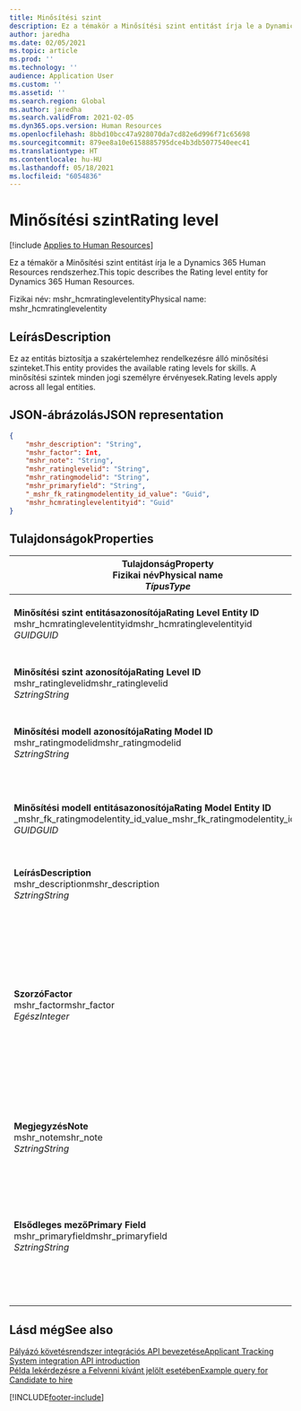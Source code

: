 ```yaml
---
title: Minősítési szint
description: Ez a témakör a Minősítési szint entitást írja le a Dynamics 365 Human Resources rendszerhez.
author: jaredha
ms.date: 02/05/2021
ms.topic: article
ms.prod: ''
ms.technology: ''
audience: Application User
ms.custom: ''
ms.assetid: ''
ms.search.region: Global
ms.author: jaredha
ms.search.validFrom: 2021-02-05
ms.dyn365.ops.version: Human Resources
ms.openlocfilehash: 8bbd10bcc47a928070da7cd82e6d996f71c65698
ms.sourcegitcommit: 879ee8a10e6158885795dce4b3db5077540eec41
ms.translationtype: HT
ms.contentlocale: hu-HU
ms.lasthandoff: 05/18/2021
ms.locfileid: "6054836"
---
```

# <a name="rating-level"></a><span data-ttu-id="a3e68-103">Minősítési szint</span><span class="sxs-lookup"><span data-stu-id="a3e68-103">Rating level</span></span>

[!include [Applies to Human Resources](../includes/applies-to-hr.md)]

<span data-ttu-id="a3e68-104">Ez a témakör a Minősítési szint entitást írja le a Dynamics 365 Human Resources rendszerhez.</span><span class="sxs-lookup"><span data-stu-id="a3e68-104">This topic describes the Rating level entity for Dynamics 365 Human Resources.</span></span>

<span data-ttu-id="a3e68-105">Fizikai név: mshr_hcmratinglevelentity</span><span class="sxs-lookup"><span data-stu-id="a3e68-105">Physical name: mshr_hcmratinglevelentity</span></span>

## <a name="description"></a><span data-ttu-id="a3e68-106">Leírás</span><span class="sxs-lookup"><span data-stu-id="a3e68-106">Description</span></span>

<span data-ttu-id="a3e68-107">Ez az entitás biztosítja a szakértelemhez rendelkezésre álló minősítési szinteket.</span><span class="sxs-lookup"><span data-stu-id="a3e68-107">This entity provides the available rating levels for skills.</span></span> <span data-ttu-id="a3e68-108">A minősítési szintek minden jogi személyre érvényesek.</span><span class="sxs-lookup"><span data-stu-id="a3e68-108">Rating levels apply across all legal entities.</span></span>

## <a name="json-representation"></a><span data-ttu-id="a3e68-109">JSON-ábrázolás</span><span class="sxs-lookup"><span data-stu-id="a3e68-109">JSON representation</span></span>

```json
{
    "mshr_description": "String",
    "mshr_factor": Int,
    "mshr_note": "String",
    "mshr_ratinglevelid": "String",
    "mshr_ratingmodelid": "String",
    "mshr_primaryfield": "String",
    "_mshr_fk_ratingmodelentity_id_value": "Guid",
    "mshr_hcmratinglevelentityid": "Guid"
}
```

## <a name="properties"></a><span data-ttu-id="a3e68-110">Tulajdonságok</span><span class="sxs-lookup"><span data-stu-id="a3e68-110">Properties</span></span>

| <span data-ttu-id="a3e68-111">Tulajdonság</span><span class="sxs-lookup"><span data-stu-id="a3e68-111">Property</span></span><br><span data-ttu-id="a3e68-112">**Fizikai név**</span><span class="sxs-lookup"><span data-stu-id="a3e68-112">**Physical name**</span></span><br><span data-ttu-id="a3e68-113">**_Típus_**</span><span class="sxs-lookup"><span data-stu-id="a3e68-113">**_Type_**</span></span> | <span data-ttu-id="a3e68-114">Használat</span><span class="sxs-lookup"><span data-stu-id="a3e68-114">Use</span></span> | <span data-ttu-id="a3e68-115">Leírás</span><span class="sxs-lookup"><span data-stu-id="a3e68-115">Description</span></span> |
| --- | --- | --- |
| <span data-ttu-id="a3e68-116">**Minősítési szint entitásazonosítója**</span><span class="sxs-lookup"><span data-stu-id="a3e68-116">**Rating Level Entity ID**</span></span><br><span data-ttu-id="a3e68-117">mshr_hcmratinglevelentityid</span><span class="sxs-lookup"><span data-stu-id="a3e68-117">mshr_hcmratinglevelentityid</span></span><br><span data-ttu-id="a3e68-118">*GUID*</span><span class="sxs-lookup"><span data-stu-id="a3e68-118">*GUID*</span></span> | <span data-ttu-id="a3e68-119">Írásvédett</span><span class="sxs-lookup"><span data-stu-id="a3e68-119">Read-only</span></span><br><span data-ttu-id="a3e68-120">Szükséges</span><span class="sxs-lookup"><span data-stu-id="a3e68-120">Required</span></span><br><span data-ttu-id="a3e68-121">Rendszer által előállított</span><span class="sxs-lookup"><span data-stu-id="a3e68-121">System-generated</span></span> | <span data-ttu-id="a3e68-122">A szint rendszer által generált egyedi azonosítója.</span><span class="sxs-lookup"><span data-stu-id="a3e68-122">The system-generated unique identifier for the level.</span></span> |
| <span data-ttu-id="a3e68-123">**Minősítési szint azonosítója**</span><span class="sxs-lookup"><span data-stu-id="a3e68-123">**Rating Level ID**</span></span><br><span data-ttu-id="a3e68-124">mshr_ratinglevelid</span><span class="sxs-lookup"><span data-stu-id="a3e68-124">mshr_ratinglevelid</span></span><br><span data-ttu-id="a3e68-125">*Sztring*</span><span class="sxs-lookup"><span data-stu-id="a3e68-125">*String*</span></span> | <span data-ttu-id="a3e68-126">Olvasás/írás</span><span class="sxs-lookup"><span data-stu-id="a3e68-126">Read/write</span></span><br><span data-ttu-id="a3e68-127">Szükséges</span><span class="sxs-lookup"><span data-stu-id="a3e68-127">Required</span></span> | <span data-ttu-id="a3e68-128">A szint egyedi, felhasználó által olvasható azonosítója.</span><span class="sxs-lookup"><span data-stu-id="a3e68-128">User-readable unique identifier for the level.</span></span> |
| <span data-ttu-id="a3e68-129">**Minősítési modell azonosítója**</span><span class="sxs-lookup"><span data-stu-id="a3e68-129">**Rating Model ID**</span></span><br><span data-ttu-id="a3e68-130">mshr_ratingmodelid</span><span class="sxs-lookup"><span data-stu-id="a3e68-130">mshr_ratingmodelid</span></span><br><span data-ttu-id="a3e68-131">*Sztring*</span><span class="sxs-lookup"><span data-stu-id="a3e68-131">*String*</span></span> | <span data-ttu-id="a3e68-132">Olvasás/írás</span><span class="sxs-lookup"><span data-stu-id="a3e68-132">Read/write</span></span><br><span data-ttu-id="a3e68-133">Szükséges</span><span class="sxs-lookup"><span data-stu-id="a3e68-133">Required</span></span> | <span data-ttu-id="a3e68-134">Az a minősítési modell, amelyhez a minősítési szint tartozik.</span><span class="sxs-lookup"><span data-stu-id="a3e68-134">The rating model to which the rating level belongs.</span></span> |
| <span data-ttu-id="a3e68-135">**Minősítési modell entitásazonosítója**</span><span class="sxs-lookup"><span data-stu-id="a3e68-135">**Rating Model Entity ID**</span></span><br><span data-ttu-id="a3e68-136">_mshr_fk_ratingmodelentity_id_value</span><span class="sxs-lookup"><span data-stu-id="a3e68-136">_mshr_fk_ratingmodelentity_id_value</span></span><br><span data-ttu-id="a3e68-137">*GUID*</span><span class="sxs-lookup"><span data-stu-id="a3e68-137">*GUID*</span></span> | <span data-ttu-id="a3e68-138">Írásvédett</span><span class="sxs-lookup"><span data-stu-id="a3e68-138">Read-only</span></span><br><span data-ttu-id="a3e68-139">Szükséges</span><span class="sxs-lookup"><span data-stu-id="a3e68-139">Required</span></span><br><span data-ttu-id="a3e68-140">Idegen kulcs: mshr_hcmratingmodelentityid / mshr_hcmratingmodelentity</span><span class="sxs-lookup"><span data-stu-id="a3e68-140">Foreign key: mshr_hcmratingmodelentityid of mshr_hcmratingmodelentity</span></span> | <span data-ttu-id="a3e68-141">Annak a minősítési modellnek a rendszer által generált azonosítója, amelyhez a minősítési szint tartozik.</span><span class="sxs-lookup"><span data-stu-id="a3e68-141">The system-generated identifier for the rating model to which the rating level belongs.</span></span> |
| <span data-ttu-id="a3e68-142">**Leírás**</span><span class="sxs-lookup"><span data-stu-id="a3e68-142">**Description**</span></span><br><span data-ttu-id="a3e68-143">mshr_description</span><span class="sxs-lookup"><span data-stu-id="a3e68-143">mshr_description</span></span><br><span data-ttu-id="a3e68-144">*Sztring*</span><span class="sxs-lookup"><span data-stu-id="a3e68-144">*String*</span></span> | <span data-ttu-id="a3e68-145">Olvasás/írás</span><span class="sxs-lookup"><span data-stu-id="a3e68-145">Read/write</span></span><br><span data-ttu-id="a3e68-146">Szükséges</span><span class="sxs-lookup"><span data-stu-id="a3e68-146">Required</span></span> | <span data-ttu-id="a3e68-147">A minősítési szint leírása.</span><span class="sxs-lookup"><span data-stu-id="a3e68-147">The description of the rating level.</span></span> |
| <span data-ttu-id="a3e68-148">**Szorzó**</span><span class="sxs-lookup"><span data-stu-id="a3e68-148">**Factor**</span></span><br><span data-ttu-id="a3e68-149">mshr_factor</span><span class="sxs-lookup"><span data-stu-id="a3e68-149">mshr_factor</span></span><br><span data-ttu-id="a3e68-150">*Egész*</span><span class="sxs-lookup"><span data-stu-id="a3e68-150">*Integer*</span></span> | <span data-ttu-id="a3e68-151">Olvasás/írás</span><span class="sxs-lookup"><span data-stu-id="a3e68-151">Read/write</span></span><br><span data-ttu-id="a3e68-152">Szükséges</span><span class="sxs-lookup"><span data-stu-id="a3e68-152">Required</span></span> | <span data-ttu-id="a3e68-153">A minősítési szint tényezője.</span><span class="sxs-lookup"><span data-stu-id="a3e68-153">The factor for the rating level.</span></span> <span data-ttu-id="a3e68-154">Amikor egyes elemeket különböző minősítési szintszámokkal vet össze, ezen tényező alapján normalizálhatja a pontszámokat.</span><span class="sxs-lookup"><span data-stu-id="a3e68-154">When you compare items with a different number of rating levels, the factor is used to normalize the scores.</span></span> <span data-ttu-id="a3e68-155">Az értéknek 0 és 9 közötti egész számnak kell lennie.</span><span class="sxs-lookup"><span data-stu-id="a3e68-155">The value must be an integer between 0 and 9.</span></span> |
| <span data-ttu-id="a3e68-156">**Megjegyzés**</span><span class="sxs-lookup"><span data-stu-id="a3e68-156">**Note**</span></span><br><span data-ttu-id="a3e68-157">mshr_note</span><span class="sxs-lookup"><span data-stu-id="a3e68-157">mshr_note</span></span><br><span data-ttu-id="a3e68-158">*Sztring*</span><span class="sxs-lookup"><span data-stu-id="a3e68-158">*String*</span></span> | <span data-ttu-id="a3e68-159">Olvasás/írás</span><span class="sxs-lookup"><span data-stu-id="a3e68-159">Read/write</span></span><br><span data-ttu-id="a3e68-160">Választható</span><span class="sxs-lookup"><span data-stu-id="a3e68-160">Optional</span></span> | <span data-ttu-id="a3e68-161">A minősítési szinthez kapcsolódó megjegyzések.</span><span class="sxs-lookup"><span data-stu-id="a3e68-161">Any notes associated with the rating level.</span></span> |
| <span data-ttu-id="a3e68-162">**Elsődleges mező**</span><span class="sxs-lookup"><span data-stu-id="a3e68-162">**Primary Field**</span></span><br><span data-ttu-id="a3e68-163">mshr_primaryfield</span><span class="sxs-lookup"><span data-stu-id="a3e68-163">mshr_primaryfield</span></span><br><span data-ttu-id="a3e68-164">*Sztring*</span><span class="sxs-lookup"><span data-stu-id="a3e68-164">*String*</span></span> | <span data-ttu-id="a3e68-165">Írásvédett</span><span class="sxs-lookup"><span data-stu-id="a3e68-165">Read-only</span></span><br><span data-ttu-id="a3e68-166">Szükséges</span><span class="sxs-lookup"><span data-stu-id="a3e68-166">Required</span></span> | <span data-ttu-id="a3e68-167">Az entitásrekord azonosítójaként használandó mező.</span><span class="sxs-lookup"><span data-stu-id="a3e68-167">Field to be used as an identifier of the entity record.</span></span> <span data-ttu-id="a3e68-168">A minősítési szint azonosítójának és az értékelési modell azonosítójának kombinációja.</span><span class="sxs-lookup"><span data-stu-id="a3e68-168">Combination of rating level ID and rating model ID.</span></span> |

## <a name="see-also"></a><span data-ttu-id="a3e68-169">Lásd még</span><span class="sxs-lookup"><span data-stu-id="a3e68-169">See also</span></span>

[<span data-ttu-id="a3e68-170">Pályázó követésrendszer integrációs API bevezetése</span><span class="sxs-lookup"><span data-stu-id="a3e68-170">Applicant Tracking System integration API introduction</span></span>](hr-admin-integration-ats-api-introduction.md)<br>
[<span data-ttu-id="a3e68-171">Példa lekérdezésre a Felvenni kívánt jelölt esetében</span><span class="sxs-lookup"><span data-stu-id="a3e68-171">Example query for Candidate to hire</span></span>](hr-admin-integration-ats-api-candidate-to-hire-example-query.md)



[!INCLUDE[footer-include](../includes/footer-banner.md)]